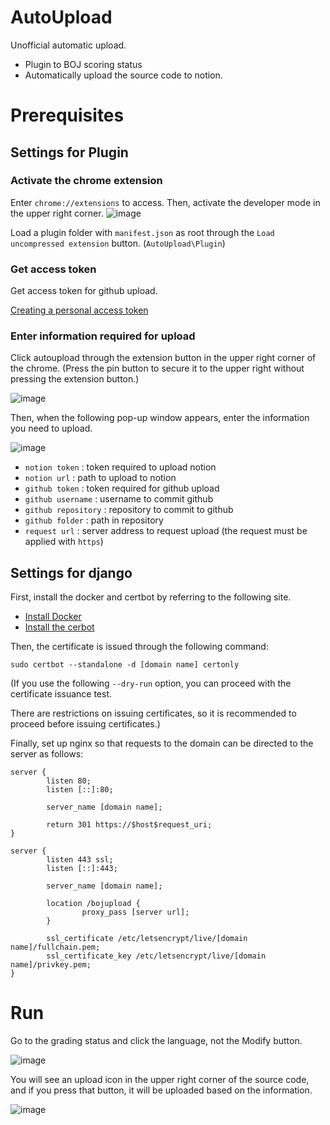 # AutoUpload

Unofficial automatic upload.

- Plugin to BOJ scoring status
- Automatically upload the source code to notion.

# Prerequisites

## Settings for Plugin

### Activate the chrome extension

Enter `chrome://extensions` to access. Then, activate the developer mode in the upper right corner.
![image](https://user-images.githubusercontent.com/44386047/210470325-8fd32660-b398-42be-aacd-5685b3b8cf20.png)

Load a plugin folder with `manifest.json` as root through the `Load uncompressed extension` button. (`AutoUpload\Plugin`)

### Get access token

Get access token for github upload.

[Creating a personal access token](https://docs.github.com/en/authentication/keeping-your-account-and-data-secure/creating-a-personal-access-token)

### Enter information required for upload

Click autoupload through the extension button in the upper right corner of the chrome.
(Press the pin button to secure it to the upper right without pressing the extension button.)

![image](https://user-images.githubusercontent.com/44386047/210471018-047984f9-3d06-4e90-ad33-5613c236998b.png)

Then, when the following pop-up window appears, enter the information you need to upload.

![image](https://user-images.githubusercontent.com/44386047/210470972-15b4ee9c-31ae-4a2a-90a7-fe9b8fa4fbe3.png)

- `notion token` : token required to upload notion
- `notion url` : path to upload to notion
- `github token` : token required for github upload
- `github username` : username to commit github
- `github repository` : repository to commit to github
- `github folder` : path in repository
- `request url` : server address to request upload (the request must be applied with `https`)

## Settings for django

First, install the docker and certbot by referring to the following site.

- [Install Docker](https://docs.docker.com/engine/install/ubuntu/)
- [Install the cerbot](https://certbot.eff.org/instructions)

Then, the certificate is issued through the following command:

`sudo certbot --standalone -d [domain name] certonly`

(If you use the following `--dry-run` option, you can proceed with the certificate issuance test.

There are restrictions on issuing certificates, so it is recommended to proceed before issuing certificates.)

Finally, set up nginx so that requests to the domain can be directed to the server as follows:

```
server {
        listen 80;
        listen [::]:80;

        server_name [domain name];

        return 301 https://$host$request_uri;
}

server {
        listen 443 ssl;
        listen [::]:443;

        server_name [domain name];

        location /bojupload {
                proxy_pass [server url];
        }

        ssl_certificate /etc/letsencrypt/live/[domain name]/fullchain.pem;
        ssl_certificate_key /etc/letsencrypt/live/[domain name]/privkey.pem;
}
```

# Run

Go to the grading status and click the language, not the Modify button.

![image](https://user-images.githubusercontent.com/44386047/210473776-d95184f2-5bff-4e47-a3fb-96b7006e63cb.png)

You will see an upload icon in the upper right corner of the source code, and if you press that button, it will be uploaded based on the information.

![image](https://user-images.githubusercontent.com/44386047/210473785-d8385976-2d48-4fb2-b317-467c04c7d1fd.png)
